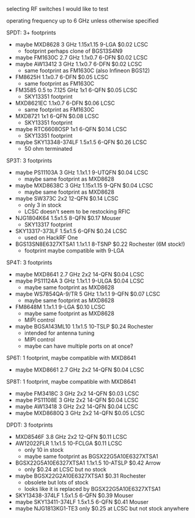 selecting RF switches I would like to test

operating frequency up to 6 GHz unless otherwise specified

SPDT: 3+ footprints
  * maybe MXD8628 3 GHz 1.15x1.15 9-LGA $0.02 LCSC
    * footprint perhaps clone of BGS13S4N9
  * maybe FM1630C 2.7 GHz 1.1x0.7 6-DFN $0.02 LCSC
  * maybe AW13412 3 GHz 1.1x0.7 6-DFN $0.02 LCSC
    * same footprint as FM1630C (also Infineon BGS12)
  * FM8625H 1.1x0.7 6-DFN $0.05 LCSC
    * same footprint as FM1630C
  * FM3585 0.5 to 7.125 GHz 1x1 6-QFN $0.05 LCSC
    * SKY13351 footprint
  * MXD8621EC 1.1x0.7 6-DFN $0.06 LCSC
    * same footprint as FM1630C
  * MXD8721 1x1 6-QFN $0.08 LCSC
    * SKY13351 footprint
  * maybe RTC6608OSP 1x1 6-QFN $0.14 LCSC
    * SKY13351 footprint
  * maybe SKY13348-374LF 1.5x1.5 6-QFN $0.26 LCSC
    * 50 ohm terminated

SP3T: 3 footprints
  * maybe PS11103A 3 GHz 1.1x1.1 9-UTQFN $0.04 LCSC
    * maybe same footprint as MXD8628
  * maybe MXD8638C 3 GHz 1.15x1.15 9-QFN $0.04 LCSC
    * maybe same footprint as MXD8628
  * maybe SW373C 2x2 12-QFN $0.14 LCSC
    * only 3 in stock
    * LCSC doesn't seem to be restocking RFIC
  * NJG1804K64 1.5x1.5 8-QFN $0.17 Mouser
    * SKY13317 footprint
  * SKY13317-373LF 1.5x1.5 6-QFN $0.24 LCSC
    * used on HackRF One
  * BGS13SN8E6327XTSA1 1.1x1.1 8-TSNP $0.22 Rochester (6M stock!)
    * footprint maybe compatible with 9-LGA

SP4T: 3 footprints
  * maybe MXD8641 2.7 GHz 2x2 14-QFN $0.04 LCSC
  * maybe PS11124A 3 GHz 1.1x1.1 9-ULGA $0.04 LCSC
    * maybe same footprint as MXD8628
  * maybe WS7854QA-9/TR 5 GHz 1.1x1.1 9-QFN $0.07 LCSC
    * maybe same footprint as MXD8628
  * FM8648M 1.1x1.1 9-LGA $0.10 LCSC
    * maybe same footprint as MXD8628
    * MIPI control
  * maybe BGSA143ML10 1.1x1.5 10-TSLP $0.24 Rochester
    * intended for antenna tuning
    * MIPI control
    * maybe can have multiple ports on at once?

SP6T: 1 footprint, maybe compatible with MXD8641
  * maybe MXD8661 2.7 GHz 2x2 14-QFN $0.04 LCSC

SP8T: 1 footprint, maybe compatible with MXD8641
  * maybe FM3418C 3 GHz 2x2 14-QFN $0.03 LCSC
  * maybe PS11108E 3 GHz 2x2 14-QFN $0.04 LCSC
  * maybe AW13418 3 GHz 2x2 14-QFN $0.04 LCSC
  * maybe MXD8680Q 3 GHz 2x2 14-QFN $0.05 LCSC

DPDT: 3 footprints
  * MXD8546F 3.8 GHz 2x2 12-QFN $0.11 LCSC
  * AW12022FLR 1.1x1.5 10-FCLGA  $0.11 LCSC
    * only 10 in stock
    * maybe same footprint as BGSX22G5A10E6327XTSA1
  * BGSX22G5A10E6327XTSA1 1.1x1.5 10-ATSLP $0.42 Arrow
    * only $0.24 at LCSC but no stock
  * maybe BGSX22G2A10E6327XTSA1 $0.31 Rochester
    * obsolete but lots of stock
    * looks like it is replaced by BGSX22G5A10E6327XTSA1
  * SKY13438-374LF 1.5x1.5 6-QFN $0.39 Mouser
  * maybe SKY13411-374LF 1.5x1.5 6-QFN $0.41 Mouser
  * maybe NJG1813KG1-TE3 only $0.25 at LCSC but not stock anywhere
